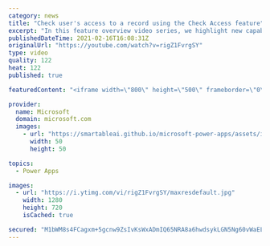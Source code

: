 ```yaml
---
category: news
title: "Check user's access to a record using the Check Access feature"
excerpt: "In this feature overview video series, we highlight new capabilities included in the latest update to Microsoft Power Apps.  This featured product update to Power Apps highlights check access, a new record level security feature admins can use to check and assign security roles.  Get the most out of"
publishedDateTime: 2021-02-16T16:08:31Z
originalUrl: "https://youtube.com/watch?v=rigZ1FvrgSY"
type: video
quality: 122
heat: 122
published: true

featuredContent: "<iframe width=\"800\" height=\"500\" frameborder=\"0\" src=\"https://www.youtube.com/embed/rigZ1FvrgSY\" allow=\"accelerometer; autoplay; encrypted-media; gyroscope; picture-in-picture\" allowfullscreen></iframe>"

provider:
  name: Microsoft
  domain: microsoft.com
  images:
    - url: "https://smartableai.github.io/microsoft-power-apps/assets/images/organizations/microsoft.com-50x50.jpg"
      width: 50
      height: 50

topics:
  - Power Apps

images:
  - url: "https://i.ytimg.com/vi/rigZ1FvrgSY/maxresdefault.jpg"
    width: 1280
    height: 720
    isCached: true

secured: "M1bWM8s4FCagxm+5gcnw9ZsIvKsWxADmIQ65NRA8a6hwdsykLGN5Ng60vWaELfJLgLv5V5EK1BAVXybez1Thl0TH5UZFZjZhyJaGX0dNYV8oET48ZTSfpnZOENgGt/rNB3qJXwJQToUWIS5nctvKQi1bhNkcWYKi2dGJcZjM+3UjejJuM9RVO1aqrbXHhqq0TxWfTDfwA4AMLEjLBx4l/N7KhqZzJxCKx844w1/VOtiRMdNT0BryqWUQ0f7Ct3fu1NKbUtT7HIPkHHNWad68eaH2mx0OU0tmtWXA9DYHXXyvSpt8Ge2RQ5aiIAmCja5FevKHIJPknmJpgHclwGATD7cw3cQ0JGey9F/aluHRw/bxkzq+ix5L2So76Wzq6dmTSSdTqLZsci6RQ4aHly6YNvYGi2S4e7+Z3oOxATpDOwy5693p75yB0gDQSWt0ie0a;T0jA00vcx5BlfIdYUB28iA=="
---
```


